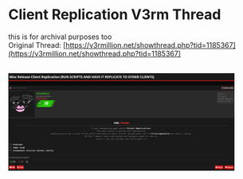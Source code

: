 # Client Replication V3rm Thread
this is for archival purposes too
<br>
Original Thread: [https://v3rmillion.net/showthread.php?tid=1185367](https://v3rmillion.net/showthread.php?tid=1185367)

<br>

<img src="https://raw.githubusercontent.com/cens6r/robloxscripts/main/scripts/trolling/clientreplication/v3rmthread/thread1.png" width="90%" height="90%">
